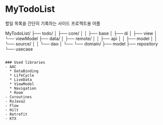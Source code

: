 # MyTodoList
할일 목록을 간단히 기록하는 사이드 프로젝트용 어플

MyTodoList/
├── todo/
│   ├── core/
│   │   ├── base
│   ├── di
│   ├── view
│   └── viewModel
├── data/
│   ├── remote/
│   │   ├── api
│   │   ├── model
│   │   └── source/
│   │       └── dao
│   └── <repository implementation>
└── domain/
├── model
├── repository
└── usecase
```

### Used libraries
- AAC
  * DataBinding
  * LifeCycle
  * LiveData
  * ViewModel
  * Navigation
  * Room
- Coroutines
- RxJava2
- Flow
- Hilt
- Retrofit
- KTX
